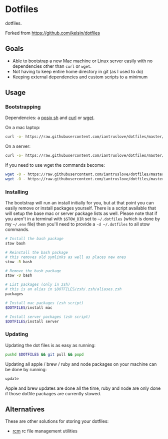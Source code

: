 # Dotfiles

dotfiles.

Forked from https://github.com/kelsin/dotfiles

## Goals

* Able to bootstrap a new Mac machine or Linux server easily with no
  dependencies other than `curl` or `wget`.
* Not having to keep entire home directory in git (as I used to do)
* Keeping external dependencies and custom scripts to a minimum

## Usage

### Bootstrapping

Dependencies: a [posix sh][] and [curl][] or [wget][].

[posix sh]: (http://pubs.opengroup.org/onlinepubs/009695399/utilities/sh.html)
[curl]: https://curl.haxx.se/
[wget]: https://www.gnu.org/software/wget/

On a mac laptop:

```sh
curl -o- https://raw.githubusercontent.com/iantruslove/dotfiles/master/bootstrap | sh -s mac
```

On a server:
```sh
curl -o- https://raw.githubusercontent.com/iantruslove/dotfiles/master/bootstrap | sh -s server
```

If you need to use wget the commands become:

```sh
wget -O - https://raw.githubusercontent.com/iantruslove/dotfiles/master/bootstrap | sh mac
wget -O - https://raw.githubusercontent.com/iantruslove/dotfiles/master/bootstrap | sh server
```

### Installing

The bootstrap will run an install initially for you, but at that point you can
easily remove or install packages yourself. There is a script available that
will setup the base mac or server package lists as well. Please note that if you
aren't in a terminal with `$STOW_DIR` set to `~/.dotfiles` (which is done by my
`~/.env` file) then you'll need to provide a `-d ~/.dotfiles` to all stow
commands.

```sh
# Install the bash package
stow bash

# Reinstall the bash package
# this removes old symlinks as well as places new ones
stow -R bash

# Remove the bash package
stow -D bash

# List packages (only in zsh)
# this is an alias in $DOTFILES/zsh/.zsh/aliases.zsh
packages

# Install mac packages (zsh script)
$DOTFILES/install mac

# Install server packages (zsh script)
$DOTFILES/install server
```

### Updating

Updating the dot files is as easy as running:

```sh
pushd $DOTFILES && git pull && popd
```

Updating all apple / brew / ruby and node packages on your machine can be done
by running:

```sh
update
```

Apple and brew updates are done all the time, ruby and node are only done if
those dotfile packages are currently stowed.

## Alternatives

These are other solutions for storing your dotfiles:

* [rcm](https://github.com/thoughtbot/rcm) rc file management utilities
